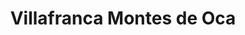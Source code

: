 ---
title: Villafranca Montes de Oca
url: /villafranca-montes-de-oca/
latitude: 42.39
longitude: -3.308
---